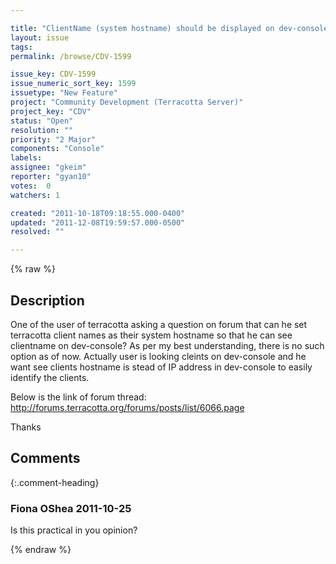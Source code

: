 ```yaml
---

title: "ClientName (system hostname) should be displayed on dev-console."
layout: issue
tags: 
permalink: /browse/CDV-1599

issue_key: CDV-1599
issue_numeric_sort_key: 1599
issuetype: "New Feature"
project: "Community Development (Terracotta Server)"
project_key: "CDV"
status: "Open"
resolution: ""
priority: "2 Major"
components: "Console"
labels: 
assignee: "gkeim"
reporter: "gyan10"
votes:  0
watchers: 1

created: "2011-10-18T09:18:55.000-0400"
updated: "2011-12-08T19:59:57.000-0500"
resolved: ""

---
```




{% raw %}



## Description

<div markdown="1" class="description">

One of the user of terracotta asking a question on forum that  can he set terracotta client names as their system hostname so that he can see clientname on dev-console?
As per my best understanding, there is no such option as of now.
Actually user is looking cleints on dev-console and he want see clients 
hostname is stead of IP address in dev-console to easily identify the clients.

Below is the link of forum thread:
http://forums.terracotta.org/forums/posts/list/6066.page

Thanks

</div>

## Comments


{:.comment-heading}
### **Fiona OShea** <span class="date">2011-10-25</span>

<div markdown="1" class="comment">

Is this practical in you opinion?

</div>



{% endraw %}
